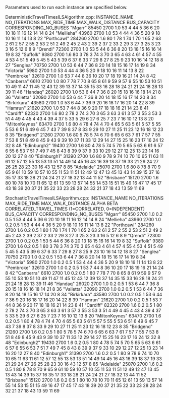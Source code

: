 Parameters used to run each instance are specified below. 

DeterministicTravelTimesILSAlgorithm.cpp:
INSTANCE_NAME NO_ITERATIONS MAX_RIDE_TIME MAX_WALK_DISTANCE BUS_CAPACITY CORRESPONDING_NO_BUSES
"Mgarr" 85450 2700 1.0 53 4 44 5 36 6 20 10 18 11 16 12 14 14 8 24
"Mellieha" 43960 2700 1.0 53 4 44 4 36 5 20 9 18 10 16 11 14 13 8 22
"Porthcawl" 284260 2700 1.6 80 1 78 1 74 1 70 1 65 2 63 2 61 2 57 2 55 2 53 2 51 2 49 2 45 2 43 2 39 2 37 2 33 2 29 3 27 3 25 3 23 3 16 5 12 6 8 9
"Qrendi" 72300 2700 1.0 53 5 44 6 36 8 20 13 18 15 16 16 14 19 8 32
"Suffolk" 9380 2700 1.6 80 3 78 3 74 3 70 3 65 4 63 4 61 4 57 4 55 4 53 4 51 5 49 5 45 5 43 5 39 6 37 6 33 7 29 8 27 8 25 9 23 10 16 14 12 18 8 27 
"Senglea" 70750 2700 1.0 53 6 44 7 36 8 20 14 18 15 16 17 14 19 8 34
"Victoria" 5980 2700 1.0 53 4 44 4 36 5 20 9 18 10 16 11 14 13 8 22
"Pembroke" 32610 2700 1.0 53 7 44 8 36 10 20 17 18 19 16 21 14 24 8 42
"Canberra" 6610 2700 1.0 80 7 78 7 70 8 65 8 61 9 59 9 57 9 55 10 53 10 51 10 49 11 47 11 45 12 43 12 39 13 37 14 35 15 33 16 28 18 24 21 21 24 18 28 13 39 11 46
"Handaq" 26020 2700 1.0 53 6 44 7 36 8 20 15 18 16 16 18 14 21 8 36
"Valletta" 32090 2700 1.0 53 6 44 7 36 8 20 14 18 15 16 17 14 20 8 34
"Birkirkara" 43580 2700 1.0 53 6 44 7 36 9 20 16 18 17 16 20 14 22 8 39
"Hamrun" 21620 2700 1.0 53 7 44 8 36 9 20 17 18 18 16 21 14 23 8 41
"Cardiff" 82320 2700 1.6 80 2 78 2 74 3 70 3 65 3 63 3 61 3 57 3 55 3 53 3 51 4 49 4 45 4 43 4 39 4 37 5 33 5 29 6 27 6 25 7 23 7 16 10 12 13 8 20
"MiltonKeynes" 63470 2700 1.6 80 4 78 4 74 4 70 4 65 5 63 5 61 5 57 5 55 5 53 6 51 6 49 6 45 7 43 7 39 8 37 8 33 9 29 10 27 11 25 11 23 12 16 18 12 23 8 35 
"Bridgend" 21260 2700 1.6 80 5 78 5 74 6 70 6 65 6 63 7 61 7 57 7 55 7 53 8 51 8 49 8 45 9 43 9 39 10 37 11 33 12 29 14 27 15 25 16 23 17 16 24 12 32 8 48
"Edinburgh2" 19430 2700 1.6 80 4 78 5 74 5 70 5 65 5 63 6 61 6 57 6 55 6 53 7 51 7 49 7 45 8 43 8 39 9 37 9 33 10 29 12 27 12 25 13 23 14 16 20 12 27 8 40
"Edinburgh1" 31390 2700 1.6 80 9 78 9 74 10 70 10 65 11 63 11 61 12 57 12 55 13 53 13 51 14 49 14 45 16 43 16 39 18 37 19 33 21 29 24 27 26 25 28 23 30 16 43 12 57 8 85
"Adelaide" 25070 2700 1.6 80 8 78 8 70 9 65 9 61 10 59 10 57 10 55 11 53 11 51 12 49 12 47 13 45 13 43 14 39 15 37 16 35 17 33 18 28 21 24 24 21 27 18 32 13 44 11 52
"Brisbane" 15120 2700 1.6 80 10 78 10 70 11 65 12 61 13 59 13 57 14 55 14 53 15 51 15 49 16 47 17 45 17 43 18 39 20 37 21 35 22 33 23 28 28 24 32 21 37 18 43 13 59 11 69

StochasticTravelTimesILSAlgorithm.cpp:
INSTANCE_NAME NO_ITERATIONS MAX_RIDE_TIME MAX_WALK_DISTANCE ALPHA BETA CORRELATED_TRAVEL_TIMES (1=CORRELATED, 0=INDEPENDENT) BUS_CAPACITY CORRESPONDING_NO_BUSES
"Mgarr" 85450 2700 1.0 0.2 0.5 1 53 4 44 5 36 6 20 10 18 11 16 12 14 14 8 24
"Mellieha" 43960 2700 1.0 0.2 0.5 1 53 4 44 4 36 5 20 9 18 10 16 11 14 13 8 22
"Porthcawl" 284260 2700 1.6 0.2 0.5 1 80 1 78 1 74 1 70 1 65 2 63 2 61 2 57 2 55 2 53 2 51 2 49 2 45 2 43 2 39 2 37 2 33 2 29 3 27 3 25 3 23 3 16 5 12 6 8 9
"Qrendi" 72300 2700 1.0 0.2 0.5 1 53 5 44 6 36 8 20 13 18 15 16 16 14 19 8 32
"Suffolk" 9380 2700 1.6 0.2 0.5 1 80 3 78 3 74 3 70 3 65 4 63 4 61 4 57 4 55 4 53 4 51 5 49 5 45 5 43 5 39 6 37 6 33 7 29 8 27 8 25 9 23 10 16 14 12 18 8 27 
"Senglea" 70750 2700 1.0 0.2 0.5 1 53 6 44 7 36 8 20 14 18 15 16 17 14 19 8 34
"Victoria" 5980 2700 1.0 0.2 0.5 1 53 4 44 4 36 5 20 9 18 10 16 11 14 13 8 22
"Pembroke" 32610 2700 1.0 0.2 0.5 1 53 7 44 8 36 10 20 17 18 19 16 21 14 24 8 42
"Canberra" 6610 2700 1.0 0.2 0.5 1 80 7 78 7 70 8 65 8 61 9 59 9 57 9 55 10 53 10 51 10 49 11 47 11 45 12 43 12 39 13 37 14 35 15 33 16 28 18 24 21 21 24 18 28 13 39 11 46
"Handaq" 26020 2700 1.0 0.2 0.5 1 53 6 44 7 36 8 20 15 18 16 16 18 14 21 8 36
"Valletta" 32090 2700 1.0 0.2 0.5 1 53 6 44 7 36 8 20 14 18 15 16 17 14 20 8 34
"Birkirkara" 43580 2700 1.0 0.2 0.5 1 53 6 44 7 36 9 20 16 18 17 16 20 14 22 8 39
"Hamrun" 21620 2700 1.0 0.2 0.5 1 53 7 44 8 36 9 20 17 18 18 16 21 14 23 8 41
"Cardiff" 82320 2700 1.6 0.2 0.5 1 80 2 78 2 74 3 70 3 65 3 63 3 61 3 57 3 55 3 53 3 51 4 49 4 45 4 43 4 39 4 37 5 33 5 29 6 27 6 25 7 23 7 16 10 12 13 8 20
"MiltonKeynes" 63470 2700 1.6 0.2 0.5 1 80 4 78 4 74 4 70 4 65 5 63 5 61 5 57 5 55 5 53 6 51 6 49 6 45 7 43 7 39 8 37 8 33 9 29 10 27 11 25 11 23 12 16 18 12 23 8 35 
"Bridgend" 21260 2700 1.6 0.2 0.5 1 80 5 78 5 74 6 70 6 65 6 63 7 61 7 57 7 55 7 53 8 51 8 49 8 45 9 43 9 39 10 37 11 33 12 29 14 27 15 25 16 23 17 16 24 12 32 8 48
"Edinburgh2" 19430 2700 1.6 0.2 0.5 1 80 4 78 5 74 5 70 5 65 5 63 6 61 6 57 6 55 6 53 7 51 7 49 7 45 8 43 8 39 9 37 9 33 10 29 12 27 12 25 13 23 14 16 20 12 27 8 40
"Edinburgh1" 31390 2700 1.6 0.2 0.5 1 80 9 78 9 74 10 70 10 65 11 63 11 61 12 57 12 55 13 53 13 51 14 49 14 45 16 43 16 39 18 37 19 33 21 29 24 27 26 25 28 23 30 16 43 12 57 8 85
"Adelaide" 25070 2700 1.6 0.2 0.5 1 80 8 78 8 70 9 65 9 61 10 59 10 57 10 55 11 53 11 51 12 49 12 47 13 45 13 43 14 39 15 37 16 35 17 33 18 28 21 24 24 21 27 18 32 13 44 11 52
"Brisbane" 15120 2700 1.6 0.2 0.5 1 80 10 78 10 70 11 65 12 61 13 59 13 57 14 55 14 53 15 51 15 49 16 47 17 45 17 43 18 39 20 37 21 35 22 33 23 28 28 24 32 21 37 18 43 13 59 11 69
